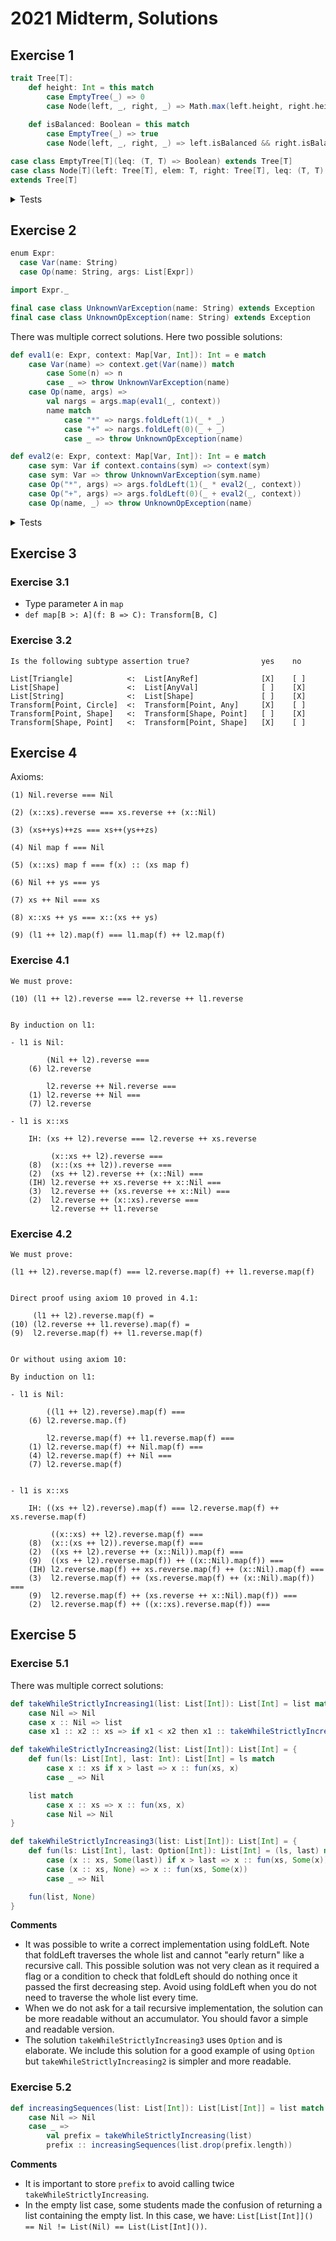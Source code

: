 # 2021 Midterm, Solutions

## Exercise 1

```scala
trait Tree[T]:
    def height: Int = this match
        case EmptyTree(_) => 0
        case Node(left, _, right, _) => Math.max(left.height, right.height) + 1
    
    def isBalanced: Boolean = this match
        case EmptyTree(_) => true
        case Node(left, _, right, _) => left.isBalanced && right.isBalanced && Math.abs(left.height - right.height) <= 1

case class EmptyTree[T](leq: (T, T) => Boolean) extends Tree[T]
case class Node[T](left: Tree[T], elem: T, right: Tree[T], leq: (T, T) => Boolean)
extends Tree[T]
```

<details>

<summary>Tests</summary>

```scala
def intLeq(a: Int, b: Int) = a <= b

val exTree1 = Node(
    Node(
        Node(EmptyTree(intLeq), 1, EmptyTree(intLeq), intLeq),
        2,
        Node(EmptyTree(intLeq), 3, EmptyTree(intLeq), intLeq),
        intLeq
    ),
    5,
    Node(
        Node(EmptyTree(intLeq), 7, EmptyTree(intLeq), intLeq),
        9,
        Node(
            Node(EmptyTree(intLeq), 10, EmptyTree(intLeq), intLeq),
            15,
            Node(EmptyTree(intLeq), 25, EmptyTree(intLeq), intLeq),
            intLeq
        ),
        intLeq
    ),
    intLeq
)

val exTree2 = Node(
    Node(
        Node(
            Node(EmptyTree(intLeq), 25, EmptyTree(intLeq), intLeq),
            15,
            Node(EmptyTree(intLeq), 10, EmptyTree(intLeq), intLeq),
            intLeq
        ),
        9,
        Node(EmptyTree(intLeq), 7, EmptyTree(intLeq), intLeq),
        intLeq
    ),
    5,
    Node(
        Node(EmptyTree(intLeq), 3, EmptyTree(intLeq), intLeq),
        2,
        Node(EmptyTree(intLeq), 1, EmptyTree(intLeq), intLeq),
        intLeq
    ),
    intLeq
)

val tree3 = Node(
    Node(
        Node(
            Node(EmptyTree(intLeq), 25, EmptyTree(intLeq), intLeq),
            15,
            Node(EmptyTree(intLeq), 10, EmptyTree(intLeq), intLeq),
            intLeq
        ),
        9,
        Node(EmptyTree(intLeq), 7, EmptyTree(intLeq), intLeq),
        intLeq
    ),
    5,
    EmptyTree(intLeq),
    intLeq
)

assert(exTree1.height == 4)
assert(exTree2.height == 4)
assert(EmptyTree(intLeq).height == 0)
assert(exTree1.isBalanced)
assert(exTree2.isBalanced)
assert(!tree3.isBalanced)
```

</details>

## Exercise 2

```scala
enum Expr:
  case Var(name: String)
  case Op(name: String, args: List[Expr])

import Expr._

final case class UnknownVarException(name: String) extends Exception
final case class UnknownOpException(name: String) extends Exception
```

There was multiple correct solutions. Here two possible solutions:

```scala
def eval1(e: Expr, context: Map[Var, Int]): Int = e match 
    case Var(name) => context.get(Var(name)) match
        case Some(n) => n
        case _ => throw UnknownVarException(name)
    case Op(name, args) =>
        val nargs = args.map(eval1(_, context))
        name match
            case "*" => nargs.foldLeft(1)(_ * _)
            case "+" => nargs.foldLeft(0)(_ + _)
            case _ => throw UnknownOpException(name)

def eval2(e: Expr, context: Map[Var, Int]): Int = e match 
    case sym: Var if context.contains(sym) => context(sym)
    case sym: Var => throw UnknownVarException(sym.name)
    case Op("*", args) => args.foldLeft(1)(_ * eval2(_, context))
    case Op("+", args) => args.foldLeft(0)(_ + eval2(_, context))
    case Op(name, _) => throw UnknownOpException(name)
```

<details>

<summary>Tests</summary>

```scala
for eval <- Seq(eval1, eval2) do
    assert(eval(Op("+", List()), Map()) == 0)
    assert(eval(Op("+", List(Var("x"))), Map(Var("x") -> 2)) == 2)
    assert(eval(Op("+", List(Var("x"), Var("y"))), Map(Var("x") -> 2, Var("y") -> 3)) == 5)
    assert(eval(Op("*", List()), Map()) == 1)
    assert(eval(Op("*", List(Var("x"))), Map(Var("x") -> 2)) == 2)
    assert(eval(Op("*", List(Var("x"), Var("y"))), Map(Var("x") -> 2, Var("y") -> 3)) == 6)
    assert(eval(Op("*", List(Op("+", List(Var("x"), Var("x"))), Var("y"))), Map(Var("x") -> 2, Var("y") -> 3)) == 12)
```

</details>

## Exercise 3

### Exercise 3.1

- Type parameter `A` in `map`
- `def map[B >: A](f: B => C): Transform[B, C]`

### Exercise 3.2

```
Is the following subtype assertion true?                yes    no

List[Triangle]            <:  List[AnyRef]              [X]    [ ]
List[Shape]               <:  List[AnyVal]              [ ]    [X]
List[String]              <:  List[Shape]               [ ]    [X]
Transform[Point, Circle]  <:  Transform[Point, Any]     [X]    [ ]
Transform[Point, Shape]   <:  Transform[Shape, Point]   [ ]    [X]
Transform[Shape, Point]   <:  Transform[Point, Shape]   [X]    [ ]
```

## Exercise 4

Axioms:

```
(1) Nil.reverse === Nil

(2) (x::xs).reverse === xs.reverse ++ (x::Nil)

(3) (xs++ys)++zs === xs++(ys++zs)

(4) Nil map f === Nil

(5) (x::xs) map f === f(x) :: (xs map f)

(6) Nil ++ ys === ys

(7) xs ++ Nil === xs

(8) x::xs ++ ys === x::(xs ++ ys)

(9) (l1 ++ l2).map(f) === l1.map(f) ++ l2.map(f)
```

### Exercise 4.1


```
We must prove:

(10) (l1 ++ l2).reverse === l2.reverse ++ l1.reverse


By induction on l1:

- l1 is Nil:

        (Nil ++ l2).reverse ===
    (6) l2.reverse

        l2.reverse ++ Nil.reverse ===
    (1) l2.reverse ++ Nil ===
    (7) l2.reverse

- l1 is x::xs

    IH: (xs ++ l2).reverse === l2.reverse ++ xs.reverse

         (x::xs ++ l2).reverse ===
    (8)  (x::(xs ++ l2)).reverse ===
    (2)  (xs ++ l2).reverse ++ (x::Nil) ===
    (IH) l2.reverse ++ xs.reverse ++ x::Nil ===
    (3)  l2.reverse ++ (xs.reverse ++ x::Nil) ===
    (2)  l2.reverse ++ (x::xs).reverse ===
         l2.reverse ++ l1.reverse
```

### Exercise 4.2

```
We must prove:

(l1 ++ l2).reverse.map(f) === l2.reverse.map(f) ++ l1.reverse.map(f)


Direct proof using axiom 10 proved in 4.1:

     (l1 ++ l2).reverse.map(f) =
(10) (l2.reverse ++ l1.reverse).map(f) =
(9)  l2.reverse.map(f) ++ l1.reverse.map(f)


Or without using axiom 10:

By induction on l1:

- l1 is Nil:

        ((l1 ++ l2).reverse).map(f) ===
    (6) l2.reverse.map.(f)

        l2.reverse.map(f) ++ l1.reverse.map(f) ===
    (1) l2.reverse.map(f) ++ Nil.map(f) ===
    (4) l2.reverse.map(f) ++ Nil ===
    (7) l2.reverse.map(f)


- l1 is x::xs

    IH: ((xs ++ l2).reverse).map(f) === l2.reverse.map(f) ++ xs.reverse.map(f)

         ((x::xs) ++ l2).reverse.map(f) ===
    (8)  (x::(xs ++ l2)).reverse.map(f) ===
    (2)  ((xs ++ l2).reverse ++ (x::Nil)).map(f) ===
    (9)  ((xs ++ l2).reverse.map(f)) ++ ((x::Nil).map(f)) ===
    (IH) l2.reverse.map(f) ++ xs.reverse.map(f) ++ (x::Nil).map(f) ===
    (3)  l2.reverse.map(f) ++ (xs.reverse.map(f) ++ (x::Nil).map(f)) ===
    (9)  l2.reverse.map(f) ++ (xs.reverse ++ x::Nil).map(f)) ===
    (2)  l2.reverse.map(f) ++ ((x::xs).reverse.map(f)) ===
```

## Exercise 5

### Exercise 5.1

There was multiple correct solutions:

```scala
def takeWhileStrictlyIncreasing1(list: List[Int]): List[Int] = list match
    case Nil => Nil
    case x :: Nil => list
    case x1 :: x2 :: xs => if x1 < x2 then x1 :: takeWhileStrictlyIncreasing1(x2 :: xs) else List(x1)

def takeWhileStrictlyIncreasing2(list: List[Int]): List[Int] = {
    def fun(ls: List[Int], last: Int): List[Int] = ls match
        case x :: xs if x > last => x :: fun(xs, x)
        case _ => Nil

    list match
        case x :: xs => x :: fun(xs, x)
        case Nil => Nil
}

def takeWhileStrictlyIncreasing3(list: List[Int]): List[Int] = {
    def fun(ls: List[Int], last: Option[Int]): List[Int] = (ls, last) match
        case (x :: xs, Some(last)) if x > last => x :: fun(xs, Some(x))
        case (x :: xs, None) => x :: fun(xs, Some(x))
        case _ => Nil

    fun(list, None)
}
```


**Comments**
- It was possible to write a correct implementation using foldLeft. Note that foldLeft traverses the whole list and cannot "early return" like a recursive call. This possible solution was not very clean as it required a flag or a condition to check that foldLeft should do nothing once it passed the first decreasing step. Avoid using foldLeft when you do not need to traverse the whole list every time.
- When we do not ask for a tail recursive implementation, the solution can be more readable without an accumulator. You should favor a simple and readable version.
- The solution `takeWhileStrictlyIncreasing3` uses `Option` and is elaborate. We include this solution for a good example of using `Option` but `takeWhileStrictlyIncreasing2` is simpler and more readable.

### Exercise 5.2

```scala
def increasingSequences(list: List[Int]): List[List[Int]] = list match
    case Nil => Nil
    case _ =>
        val prefix = takeWhileStrictlyIncreasing(list)
        prefix :: increasingSequences(list.drop(prefix.length))
```

**Comments**
- It is important to store `prefix` to avoid calling twice `takeWhileStrictlyIncreasing`.
- In the empty list case, some students made the confusion of returning a list containing the empty list. In this case, we have: `List[List[Int]]() == Nil != List(Nil) == List(List[Int]())`.